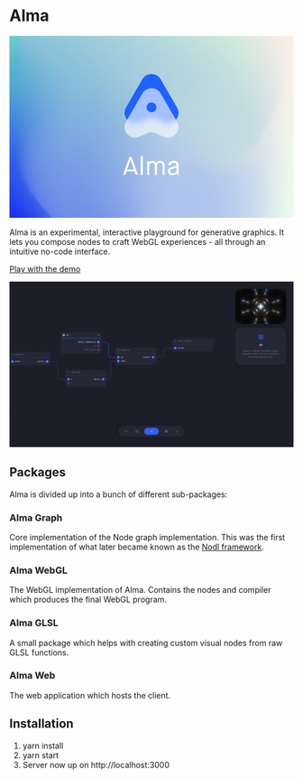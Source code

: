 # Alma

![](static/cover.png)

Alma is an experimental, interactive playground for generative graphics. It lets you compose nodes to craft WebGL experiences - all through an intuitive no-code interface.

[Play with the demo](https://alma.sh)

![](static/alma.png)

## Packages

Alma is divided up into a bunch of different sub-packages:

### Alma Graph

Core implementation of the Node graph implementation. This was the first implementation of what later became known as the [Nodl framework](https://github.com/emilwidlund/nodl).

### Alma WebGL

The WebGL implementation of Alma. Contains the nodes and compiler which produces the final WebGL program.

### Alma GLSL

A small package which helps with creating custom visual nodes from raw GLSL functions.

### Alma Web

The web application which hosts the client.

## Installation

1. yarn install
2. yarn start
3. Server now up on http://localhost:3000
